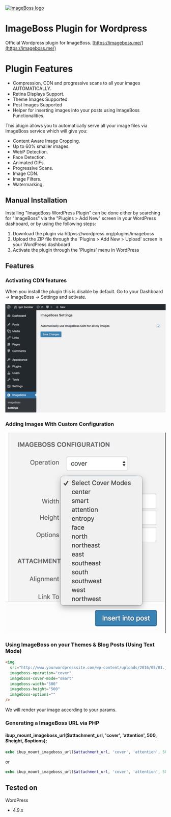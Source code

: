 [![ImageBoss logo](https://img.imageboss.me/width/180/https://imageboss.me/emails/logo-2@2x.png)](https://imageboss.me)

# ImageBoss Plugin for Wordpress

Official Wordpress plugin for ImageBoss.
[https://imageboss.me/](https://imageboss.me/)

# Plugin Features
* Compression, CDN and progressive scans to all your images AUTOMATICALLY.
* Retina Displays Support.
* Theme Images Supported
* Post Images Supported
* Helper for inserting images into your posts using ImageBoss Functionalities.

This plugin allows you to automatically serve all your image files via ImageBoss service which will give you:
* Content Aware Image Cropping.
* Up to 60% smaller images.
* WebP Detection.
* Face Detection.
* Animated GIFs.
* Progressive Scans.
* Image CDN.
* Image Filters.
* Watermarking.

## Manual Installation
Installing "ImageBoss WordPress Plugin" can be done either by searching for "ImageBoss" via the "Plugins > Add New" screen in your WordPress dashboard, or by using the following steps:

1. Download the plugin via httpvs://wordpress.org/plugins/imageboss
2. Upload the ZIP file through the 'Plugins > Add New > Upload' screen in your WordPress dashboard
3. Activate the plugin through the 'Plugins' menu in WordPress

## Features

### Activating CDN features
When you install the plugin this is disable by default. Go to your Dashboard -> ImageBoss -> Settings and activate.

[![Settings](./assets/screenshot-2.png)](https://imageboss.me)

### Adding Images With Custom Configuration
[![Features](./assets/screenshot-4.png)](https://imageboss.me)

### Using ImageBoss on your Themes & Blog Posts (Using Text Mode)
```html
<img
  src="http://www.yourwordpresssite.com/wp-content/uploads/2016/05/01.jpg"
  imageboss-operation="cover"
  imageboss-cover-mode="smart"
  imageboss-width="500"
  imageboss-height="500"
  imageboss-options=""
/>
```
We will render your image according to your params.

### Generating a ImageBoss URL via PHP
#### ibup_mount_imageboss_url($attachment_url, 'cover', 'attention', 500, $height, $options);
```php
echo ibup_mount_imageboss_url($attachment_url, 'cover', 'attention', 500, 500);
```
or

```php
echo ibup_mount_imageboss_url($attachment_url, 'cover', 'attention', 500, 500, 'blur:1');
```

## Tested on
WordPress
  - 4.9.x
